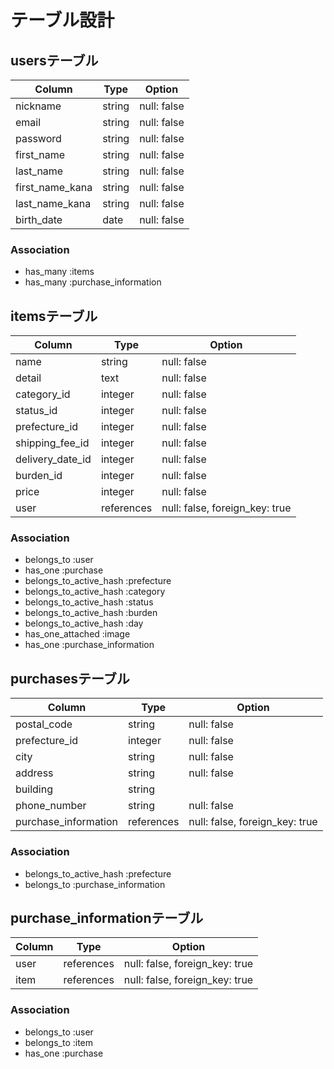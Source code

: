 # テーブル設計

## usersテーブル

|   Column        |   Type   |   Option    |
| --------------- | -------- | ----------- |
| nickname        | string   | null: false |
| email           | string   | null: false |
| password        | string   | null: false |
| first_name      | string   | null: false |
| last_name       | string   | null: false |
| first_name_kana | string   | null: false |
| last_name_kana  | string   | null: false |
| birth_date      | date     | null: false |

### Association

- has_many :items
- has_many :purchase_information

## itemsテーブル

|   Column        |   Type      |   Option                       |
| --------------- | ----------- | ------------------------------ |
| name            | string      | null: false                    |
| detail          | text        | null: false                    |
| category_id     | integer     | null: false                    |
| status_id       | integer     | null: false                    |
| prefecture_id   | integer     | null: false                    |
| shipping_fee_id | integer     | null: false                    |
| delivery_date_id| integer     | null: false                    |
| burden_id       | integer     | null: false                    |
| price           | integer     | null: false                    |
| user            | references  | null: false, foreign_key: true |

### Association

- belongs_to :user
- has_one :purchase
- belongs_to_active_hash :prefecture
- belongs_to_active_hash :category
- belongs_to_active_hash :status
- belongs_to_active_hash :burden
- belongs_to_active_hash :day
- has_one_attached :image
- has_one :purchase_information

## purchasesテーブル

|   Column             |   Type    |   Option                          |
| -------------------- | --------- | --------------------------------- |
| postal_code          | string    | null: false                       |
| prefecture_id        | integer   | null: false                       |
| city                 | string    | null: false                       |
| address              | string    | null: false                       |
| building             | string    |                                   |
| phone_number         | string    | null: false                       |
| purchase_information | references| null: false, foreign_key: true    |

### Association
- belongs_to_active_hash :prefecture
- belongs_to :purchase_information

## purchase_informationテーブル
|   Column        |   Type    |   Option                          |
| --------------- | --------- | --------------------------------- |
| user            | references| null: false, foreign_key: true    |
| item            | references| null: false, foreign_key: true    |

### Association

- belongs_to :user
- belongs_to :item
- has_one :purchase